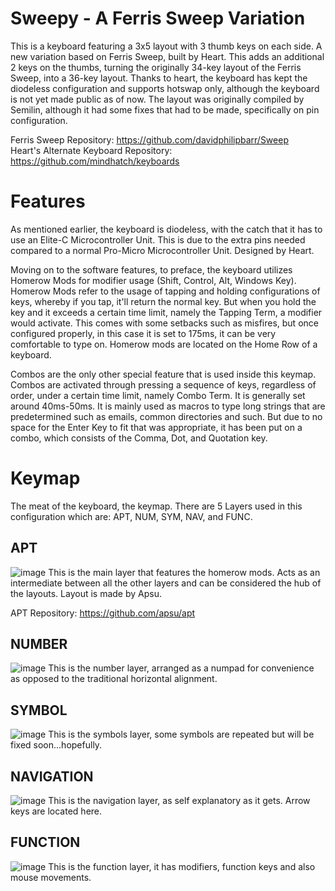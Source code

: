 # Sweepy - A Ferris Sweep Variation
This is a keyboard featuring a 3x5 layout with 3 thumb keys on each side. A new variation based on Ferris Sweep, built by Heart. This adds an additional 2 keys on the thumbs, turning the originally 34-key layout of the Ferris Sweep, into a 36-key layout. Thanks to heart, the keyboard has kept the diodeless configuration and supports hotswap only, although the keyboard is not yet made public as of now. The layout was originally compiled by Semilin, although it had some fixes that had to be made, specifically on pin configuration.

Ferris Sweep Repository: https://github.com/davidphilipbarr/Sweep </br>
Heart's Alternate Keyboard Repository: https://github.com/mindhatch/keyboards


# Features 
As mentioned earlier, the keyboard is diodeless, with the catch that it has to use an Elite-C Microcontroller Unit. This is due to the extra pins needed compared to a normal Pro-Micro Microcontroller Unit. Designed by Heart. 

Moving on to the software features, to preface, the keyboard utilizes Homerow Mods for modifier usage (Shift, Control, Alt, Windows Key). Homerow Mods refer to the usage of tapping and holding configurations of keys, whereby if you tap, it'll return the normal key. But when you hold the key and it exceeds a certain time limit, namely the Tapping Term, a modifier would activate. This comes with some setbacks such as misfires, but once configured properly, in this case it is set to 175ms, it can be very comfortable to type on. Homerow mods are located on the Home Row of a keyboard.

Combos are the only other special feature that is used inside this keymap. Combos are activated through pressing a sequence of keys, regardless of order, under a certain time limit, namely Combo Term. It is generally set around 40ms-50ms. It is mainly used as macros to type long strings that are predetermined such as emails, common directories and such. But due to no space for the Enter Key to fit that was appropriate, it has been put on a combo, which consists of the Comma, Dot, and Quotation key. 

# Keymap
The meat of the keyboard, the keymap. There are 5 Layers used in this configuration which are: APT, NUM, SYM, NAV, and FUNC. 

**APT**
---
![image](https://user-images.githubusercontent.com/83165406/178300973-b16fef5f-5829-46bb-9c6c-da11c6994113.png)
This is the main layer that features the homerow mods. Acts as an intermediate between all the other layers and can be considered the hub of the layouts. Layout is made by Apsu. 

APT Repository: https://github.com/apsu/apt

**NUMBER**
---
![image](https://user-images.githubusercontent.com/83165406/178301096-db472e74-b0fb-45e5-aed4-7b66848ba542.png)
This is the number layer, arranged as a numpad for convenience as opposed to the traditional horizontal alignment.

**SYMBOL**
---
![image](https://user-images.githubusercontent.com/83165406/178301186-69c8161a-2027-44c2-8830-a2d1f1ee9994.png)
This is the symbols layer, some symbols are repeated but will be fixed soon...hopefully.

**NAVIGATION**
---
![image](https://user-images.githubusercontent.com/83165406/178301387-2f0ce9ca-6976-4273-84dc-df01e35ade6f.png)
This is the navigation layer, as self explanatory as it gets. Arrow keys are located here.

**FUNCTION**
---
![image](https://user-images.githubusercontent.com/83165406/178301471-315a5e79-4ff3-4db1-8d6e-0416a41efb1e.png)
This is the function layer, it has modifiers, function keys and also mouse movements.


